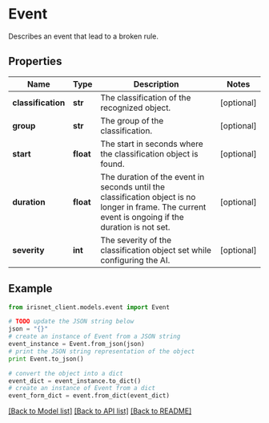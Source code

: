 # Event

Describes an event that lead to a broken rule.

## Properties
Name | Type | Description | Notes
------------ | ------------- | ------------- | -------------
**classification** | **str** | The classification of the recognized object. | [optional] 
**group** | **str** | The group of the classification. | [optional] 
**start** | **float** | The start in seconds where the classification object is found. | [optional] 
**duration** | **float** | The duration of the event in seconds until the classification object is no longer in frame. The current event is ongoing if the duration is not set. | [optional] 
**severity** | **int** | The severity of the classification object set while configuring the AI. | [optional] 

## Example

```python
from irisnet_client.models.event import Event

# TODO update the JSON string below
json = "{}"
# create an instance of Event from a JSON string
event_instance = Event.from_json(json)
# print the JSON string representation of the object
print Event.to_json()

# convert the object into a dict
event_dict = event_instance.to_dict()
# create an instance of Event from a dict
event_form_dict = event.from_dict(event_dict)
```
[[Back to Model list]](../README.md#documentation-for-models) [[Back to API list]](../README.md#documentation-for-api-endpoints) [[Back to README]](../README.md)


